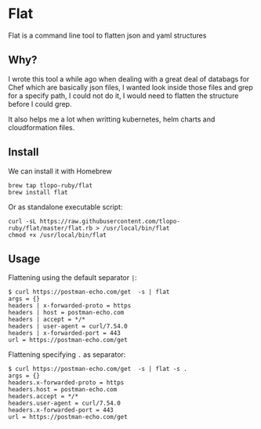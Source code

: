 # Flat

Flat is a command line tool to flatten json and yaml structures

## Why? 

I wrote this tool a while ago when dealing with a great deal of databags for Chef which are basically json files,  I wanted look inside those files and grep for a specify path, I could not do it, I would need to flatten the structure before I could grep. 

It also helps me  a lot when writting kubernetes, helm charts and cloudformation files. 

## Install

We can install it with Homebrew 

```
brew tap tlopo-ruby/flat
brew install flat
```

Or as standalone executable script: 
```
curl -sL https://raw.githubusercontent.com/tlopo-ruby/flat/master/flat.rb > /usr/local/bin/flat
chmod +x /usr/local/bin/flat
```

## Usage 

Flattening using the default separator ` | `: 
```
$ curl https://postman-echo.com/get  -s | flat
args = {}
headers | x-forwarded-proto = https
headers | host = postman-echo.com
headers | accept = */*
headers | user-agent = curl/7.54.0
headers | x-forwarded-port = 443
url = https://postman-echo.com/get
```

Flattening specifying `.` as separator: 

```
$ curl https://postman-echo.com/get  -s | flat -s .
args = {}
headers.x-forwarded-proto = https
headers.host = postman-echo.com
headers.accept = */*
headers.user-agent = curl/7.54.0
headers.x-forwarded-port = 443
url = https://postman-echo.com/get
```
